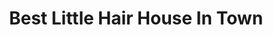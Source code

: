 ---
title: "Best Little Hair House In Town"
url: /erie/best-little-hair-house-in-town/
shop: hairdresser
---